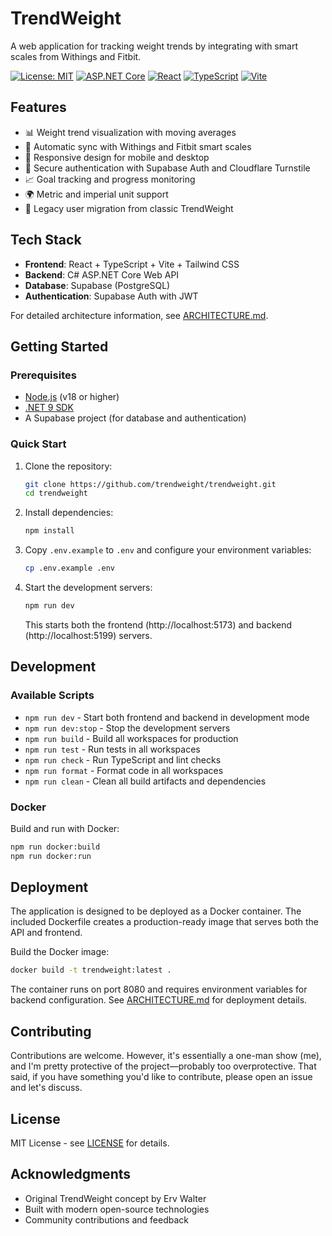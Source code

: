 # TrendWeight

A web application for tracking weight trends by integrating with smart scales from Withings and Fitbit.

[![License: MIT](https://img.shields.io/badge/License-MIT-yellow.svg)](https://opensource.org/licenses/MIT)
[![ASP.NET Core](https://img.shields.io/badge/ASP.NET%20Core-9.0-blue.svg)](https://dotnet.microsoft.com/)
[![React](https://img.shields.io/badge/React-19.1-blue.svg)](https://react.dev/)
[![TypeScript](https://img.shields.io/badge/TypeScript-5.8-blue.svg)](https://www.typescriptlang.org/)
[![Vite](https://img.shields.io/badge/Vite-6.3-purple.svg)](https://vitejs.dev/)

## Features

- 📊 Weight trend visualization with moving averages
- 🔄 Automatic sync with Withings and Fitbit smart scales
- 📱 Responsive design for mobile and desktop
- 🔐 Secure authentication with Supabase Auth and Cloudflare Turnstile
- 📈 Goal tracking and progress monitoring
- 🌍 Metric and imperial unit support
- 🔗 Legacy user migration from classic TrendWeight

## Tech Stack

- **Frontend**: React + TypeScript + Vite + Tailwind CSS
- **Backend**: C# ASP.NET Core Web API
- **Database**: Supabase (PostgreSQL)
- **Authentication**: Supabase Auth with JWT

For detailed architecture information, see [ARCHITECTURE.md](docs/ARCHITECTURE.md).

## Getting Started

### Prerequisites

- [Node.js](https://nodejs.org/) (v18 or higher)
- [.NET 9 SDK](https://dotnet.microsoft.com/download/dotnet/9.0)
- A Supabase project (for database and authentication)

### Quick Start

1. Clone the repository:

   ```bash
   git clone https://github.com/trendweight/trendweight.git
   cd trendweight
   ```

2. Install dependencies:

   ```bash
   npm install
   ```

3. Copy `.env.example` to `.env` and configure your environment variables:

   ```bash
   cp .env.example .env
   ```

4. Start the development servers:

   ```bash
   npm run dev
   ```

   This starts both the frontend (http://localhost:5173) and backend (http://localhost:5199) servers.

## Development

### Available Scripts

- `npm run dev` - Start both frontend and backend in development mode
- `npm run dev:stop` - Stop the development servers
- `npm run build` - Build all workspaces for production
- `npm run test` - Run tests in all workspaces
- `npm run check` - Run TypeScript and lint checks
- `npm run format` - Format code in all workspaces
- `npm run clean` - Clean all build artifacts and dependencies

### Docker

Build and run with Docker:

```bash
npm run docker:build
npm run docker:run
```

## Deployment

The application is designed to be deployed as a Docker container. The included Dockerfile creates a production-ready image that serves both the API and frontend.

Build the Docker image:

```bash
docker build -t trendweight:latest .
```

The container runs on port 8080 and requires environment variables for backend configuration. See [ARCHITECTURE.md](docs/ARCHITECTURE.md) for deployment details.

## Contributing

Contributions are welcome. However, it's essentially a one-man show (me), and I'm pretty protective of the project—probably too overprotective. That said, if you have something you'd like to contribute, please open an issue and let's discuss.

## License

MIT License - see [LICENSE](LICENSE) for details.

## Acknowledgments

- Original TrendWeight concept by Erv Walter
- Built with modern open-source technologies
- Community contributions and feedback
